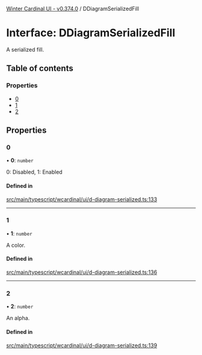 [Winter Cardinal UI - v0.374.0](../index.md) / DDiagramSerializedFill

# Interface: DDiagramSerializedFill

A serialized fill.

## Table of contents

### Properties

- [0](DDiagramSerializedFill.md#0)
- [1](DDiagramSerializedFill.md#1)
- [2](DDiagramSerializedFill.md#2)

## Properties

### 0

• **0**: `number`

0: Disabled, 1: Enabled

#### Defined in

[src/main/typescript/wcardinal/ui/d-diagram-serialized.ts:133](https://github.com/winter-cardinal/winter-cardinal-ui/blob/v0.310.1/src/main/typescript/wcardinal/ui/d-diagram-serialized.ts#L133)

___

### 1

• **1**: `number`

A color.

#### Defined in

[src/main/typescript/wcardinal/ui/d-diagram-serialized.ts:136](https://github.com/winter-cardinal/winter-cardinal-ui/blob/v0.310.1/src/main/typescript/wcardinal/ui/d-diagram-serialized.ts#L136)

___

### 2

• **2**: `number`

An alpha.

#### Defined in

[src/main/typescript/wcardinal/ui/d-diagram-serialized.ts:139](https://github.com/winter-cardinal/winter-cardinal-ui/blob/v0.310.1/src/main/typescript/wcardinal/ui/d-diagram-serialized.ts#L139)
